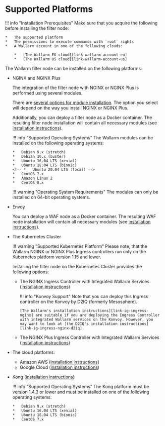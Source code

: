 [link-wallarm-account-eu]:         https://my.wallarm.com
[link-wallarm-account-us]:         https://us1.my.wallarm.com

[link-doc-nginx-overview]:      installation-nginx-overview.md

[link-ig-ingress-nginx]:        installation-kubernetes-en.md
[link-ig-ingress-nginx-d2iq]:   https://docs.d2iq.com/ksphere/konvoy/partner-solutions/wallarm/
[link-ig-ingress-nginxplus]:    installation-guides/ingress-plus/introduction.md
[link-ig-aws]:                  installation-ami-en.md
[link-ig-gcloud]:               installation-gcp-en.md
[link-ig-docker-nginx]:         installation-docker-en.md
[link-ig-kong]:                 installation-kong-en.md

<!-- Uncomment when Envoy docs will be required
[link-ig-docker-envoy]:         installation-guides/envoy/envoy-docker.md 
-->

#   Supported Platforms

!!! info "Installation Prerequisites"
    Make sure that you acquire the following before installing the filter node:

    *   The supported platform 
    *   The permissions to execute commands with `root` rights
    *   A Wallarm account in one of the following clouds:

        *   [The Wallarm EU cloud][link-wallarm-account-eu]
        *   [The Wallarm US cloud][link-wallarm-account-us]

The Wallarm filter node can be installed on the following platforms:
*   NGINX and NGINX Plus
    
    The integration of the filter node with NGINX or NGINX Plus is performed using several modules.
    
    There are [several options for module installation][link-doc-nginx-overview]. The option you select will depend on the way you install NGINX or NGINX Plus.
    
    Additionally, you can deploy a filter node as a Docker container. The resulting filter node installation will contain all necessary modules (see [installation instructions][link-ig-docker-nginx]).
    
    !!! info "Supported Operating Systems"
        The Wallarm modules can be installed on the following operating systems:
        
        *   Debian 9.x (stretch)
        *   Debian 10.x (buster)
        *   Ubuntu 16.04 LTS (xenial)
        *   Ubuntu 18.04 LTS (bionic)
        <!-- *   Ubuntu 20.04 LTS (focal) -->
        *   CentOS 7.x
        *   Amazon Linux 2
        *   CentOS 8.x
        
    !!! warning "Operating System Requirements"
        The modules can only be installed on 64-bit operating systems.

* Envoy

    You can deploy a WAF node as a Docker container. The resulting WAF node installation will contain all necessary modules (see [installation instructions](installation-guides/envoy/envoy-docker.md)).
    
*   The Kubernetes Cluster

    !!! warning "Supported Kubernetes Platform"
        Please note, that the Wallarm NGINX or NGINX Plus Ingress controllers run only on the Kubernetes platform version 1.15 and lower.
    
    Installing the filter node on the Kubernetes Cluster provides the following options:
    
    *   The NGINX Ingress Controller with Integrated Wallarm Services ([installation instructions][link-ig-ingress-nginx])
    
        !!! info "Konvoy Support"
            Note that you can deploy this Ingress controller on the Konvoy by D2IQ (formerly Mesosphere).
            
            [The Wallarm's installation instructions][link-ig-ingress-nginx] are suitable if you are deploying the Ingress Controller with integrated Wallarm services on the Konvoy. However, you may want to look at [the D2IQ's installation instructions][link-ig-ingress-nginx-d2iq].  
    
    *   The NGINX Plus Ingress Controller with Integrated Wallarm Services ([installation instructions][link-ig-ingress-nginxplus])
*   The cloud platforms:
    *   Amazon AWS ([installation instructions][link-ig-aws])
    *   Google Cloud ([installation instructions][link-ig-gcloud])
*   Kong ([installation instructions][link-ig-kong])

    !!! info "Supported Operating Systems"
        The Kong platform must be version 1.4.3 or lower and must be installed on one of the following operating systems:
        
        *   Debian 9.x (stretch)
        *   Ubuntu 16.04 LTS (xenial)
        *   Ubuntu 18.04 LTS (bionic)
        *   CentOS 7.x
